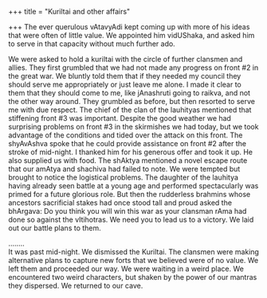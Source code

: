 +++
title = "Kuriltai and other affairs"

+++
The ever querulous vAtavyAdi kept coming up with more of his ideas that
were often of little value. We appointed him vidUShaka, and asked him to
serve in that capacity without much further ado.

We were asked to hold a kuriltai with the circle of further clansmen and
allies. They first grumbled that we had not made any progress on front
\#2 in the great war. We bluntly told them that if they needed my
council they should serve me appropriately or just leave me alone. I
made it clear to them that they should come to me, like jAnashruti going
to raikva, and not the other way around. They grumbled as before, but
then resorted to serve me with due respect. The chief of the clan of the
lauhityas mentioned that stiffening front \#3 was important. Despite the
good weather we had surprising problems on front \#3 in the skirmishes
we had today, but we took advantage of the conditions and tided over the
attack on this front. The shyAvAshva spoke that he could provide
assistance on front \#2 after the stroke of mid-night. I thanked him for
his generous offer and took it up. He also supplied us with food. The
shAktya mentioned a novel escape route that our amAtya and shachiva had
failed to note. We were tempted but brought to notice the logistical
problems. The daughter of the lauhitya having already seen battle at a
young age and performed spectacularly was primed for a future glorious
role. But then the rudderless brahmins whose ancestors sacrificial
stakes had once stood tall and proud asked the bhArgava: Do you think
you will win this war as your clansman rAma had done so against the
vItihotras. We need you to lead us to a victory. We laid out our battle
plans to them.

……..  
It was past mid-night. We dismissed the Kuriltai. The clansmen were
making alternative plans to capture new forts that we believed were of
no value. We left them and proceeded our way. We were waiting in a weird
place. We encountered two weird characters, but shaken by the power of
our mantras they dispersed. We returned to our cave.
